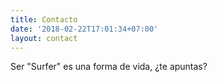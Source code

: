 ```yaml
---
title: Contacto
date: '2018-02-22T17:01:34+07:00'
layout: contact
---
```


Ser "Surfer" es una forma de vida, ¿te apuntas?
